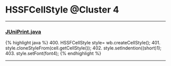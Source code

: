# HSSFCellStyle @Cluster 4

***

### [JUniPrint.java](https://searchcode.com/codesearch/view/60212057/)
{% highlight java %}
400. HSSFCellStyle style= wb.createCellStyle();
401. style.cloneStyleFrom(cell.getCellStyle());
402. style.setIndention((short)1);
403. style.setFont(font4);
{% endhighlight %}

***

